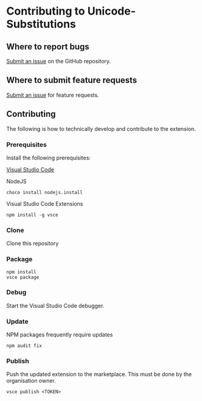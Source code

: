 # Contributing to Unicode-Substitutions

## Where to report bugs

[Submit an issue](https://github.com/gbuktenica/Unicode-Substitutions/issues/new) on the GitHub repository.

## Where to submit feature requests

[Submit an issue](https://github.com/gbuktenica/Unicode-Substitutions/issues/new) for feature requests.

## Contributing

The following is how to technically develop and contribute to the extension.

### Prerequisites

Install the following prerequisites:

[Visual Studio Code](https://code.visualstudio.com/)

NodeJS

```Command
choco install nodejs.install
```

Visual Studio Code Extensions

```Command
npm install -g vsce
```

### Clone

Clone this repository

### Package

```Command
npm install
vsce package
```

### Debug

Start the Visual Studio Code debugger.

### Update

NPM packages frequently require updates

```command
npm audit fix
```

### Publish

Push the updated extension to the marketplace. This must be done by the organisation owner.

```Command
vsce publish <TOKEN>
```
